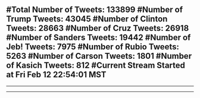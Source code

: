 #Total Number of Tweets: 133899 
#Number of Trump Tweets: 43045
#Number of Clinton Tweets: 28663
#Number of Cruz Tweets: 26918
#Number of Sanders Tweets: 19442
#Number of Jeb! Tweets: 7975
#Number of Rubio Tweets: 5263
#Number of Carson Tweets: 1801
#Number of Kasich Tweets: 812
#Current Stream Started at Fri Feb 12 22:54:01 MST
---
---
---
